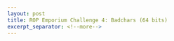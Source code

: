 ```yaml
---
layout: post
title: ROP Emporium Challenge 4: Badchars (64 bits)
excerpt_separator: <!--more-->
---
```



<!--more-->